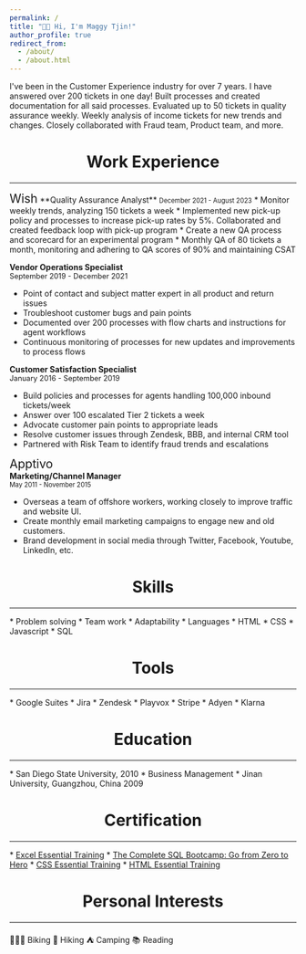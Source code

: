 ```yaml
---
permalink: /
title: "👋🏻 Hi, I'm Maggy Tjin!"
author_profile: true
redirect_from: 
  - /about/
  - /about.html
---
```


I've been in the Customer Experience industry for over 7 years. I have answered over 200 tickets in one day! Built processes and created documentation for all said processes. Evaluated up to 50 tickets in quality assurance weekly. Weekly analysis of income tickets for new trends and changes. Closely collaborated with Fraud team, Product team, and more.   

<h1 style="text-align: center">Work Experience</h1>
<hr style="height:2px;border-width:0;color:gray;background-color:gray">
<span style="font-size: 1.5em">Wish</span>  
**Quality Assurance Analyst**  
<span style="font-size: 0.8em">December 2021 - August 2023</span>
* Monitor weekly trends, analyzing 150 tickets a week
* Implemented new pick-up policy and processes to increase pick-up rates by 5%. Collaborated and created feedback loop with pick-up program
* Create a new QA process and scorecard for an experimental program
* Monthly QA of 80 tickets a month, monitoring and adhering to QA scores of 90% and maintaining CSAT

**Vendor Operations Specialist**  
<span style="font-size: 0.8rem">September 2019 - December 2021</span>
  *  Point of contact and subject matter expert in all product and return issues
  * Troubleshoot customer bugs and pain points
  * Documented over 200 processes with flow charts and instructions for agent workflows
  * Continuous monitoring of processes for new updates and improvements to process flows

**Customer Satisfaction Specialist**  
<span style="font-size: 0.8rem">January 2016 - September 2019</span>
* Build policies and processes for agents handling 100,000 inbound tickets/week
* Answer over 100 escalated Tier 2 tickets a week
* Advocate customer pain points to appropriate leads
* Resolve customer issues through Zendesk, BBB, and internal CRM tool
* Partnered with Risk Team to identify fraud trends and escalations

<span style="font-size: 1.5em">Apptivo</span>  
**Marketing/Channel Manager**  
<span style="font-size: 0.8em">May 2011 - November 2015</span>
* Overseas a team of offshore workers, working closely to improve traffic and website UI.
* Create monthly email marketing campaigns to engage new and old customers.
* Brand development in social media through Twitter, Facebook, Youtube, LinkedIn, etc.

<h1 style="text-align: center">Skills</h1>
<hr style="height:2px;border-width:0;color:gray;background-color:gray">
* Problem solving
* Team work
* Adaptability 
* Languages
  * HTML
  * CSS
  * Javascript 
  * SQL 

<h1 style="text-align: center">Tools</h1>
<hr style="height:2px;border-width:0;color:gray;background-color:gray">
* Google Suites
* Jira
* Zendesk
* Playvox
* Stripe
* Adyen
* Klarna

<h1 style="text-align: center">Education</h1>
<hr style="height:2px;border-width:0;color:gray;background-color:gray">
* San Diego State University, 2010
    * Business Management 
* Jinan University, Guangzhou, China 2009

<h1 style="text-align: center">Certification</h1>
<hr style="height:2px;border-width:0;color:gray;background-color:gray">
* <a href="https://www.linkedin.com/learning/certificates/5f2ac9143a4bba1105237f993b36d20a4df0362b4a5d9557806be74356d92444?lipi=urn%3Ali%3Apage%3Ad_flagship3_profile_view_base_certifications_details%3BZFODWX0RTFmF4KVww7mPTA%3D%3D" target="_blank" rel="noreferrer noopener">Excel Essential Training</a>
* <a href="https://www.udemy.com/certificate/UC-482c18d9-b8ed-4668-9765-5231864d2093/" target="_blank" rel="noreferrer noopener">The Complete SQL Bootcamp: Go from Zero to Hero</a>
* <a href="https://www.linkedin.com/learning/certificates/221059d9e96b9f3e899ea395bdb27483dc0628b0242b3bd30e447a35618318af?lipi=urn%3Ali%3Apage%3Ad_flagship3_profile_view_base_certifications_details%3BZFODWX0RTFmF4KVww7mPTA%3D%3D" target="_blank" rel="noreferrer noopener">CSS Essential Training</a>
* <a href="https://www.linkedin.com/learning/certificates/cbffc8fc3bff6324962ad9672632cbda834a23e3a0cc020502fb82cd7a13403f?lipi=urn%3Ali%3Apage%3Ad_flagship3_profile_view_base_certifications_details%3BZFODWX0RTFmF4KVww7mPTA%3D%3D" target="_blank" rel="noreferrer noopener">HTML Essential Training</a>

<h1 style="text-align: center">Personal Interests</h1>
<hr style="height:2px;border-width:0;color:gray;background-color:gray">
🚴🏻‍♀️ Biking  
🥾 Hiking  
⛺️ Camping  
📚 Reading  
